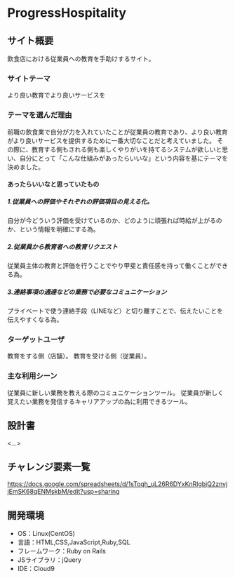# ProgressHospitality

## サイト概要
飲食店における従業員への教育を手助けするサイト。

### サイトテーマ
より良い教育でより良いサービスを

### テーマを選んだ理由
前職の飲食業で自分が力を入れていたことが従業員の教育であり、より良い教育がより良いサービスを提供するために一番大切なことだと考えていました。
その際に、教育する側もされる側も楽しくやりがいを持てるシステムが欲しいと思い、自分にとって「こんな仕組みがあったらいいな」という内容を基にテーマを決めました。

#### あったらいいなと思っていたもの
##### 1.従業員への評価やそれぞれの評価項目の見える化。
自分が今どういう評価を受けているのか、どのように頑張れば時給が上がるのか、という情報を明確にする為。
##### 2.従業員から教育者への教育リクエスト
従業員主体の教育と評価を行うことでやり甲斐と責任感を持って働くことができる為。
##### 3.連絡事項の通達などの業務で必要なコミュニケーション
プライベートで使う連絡手段（LINEなど）と切り離すことで、伝えたいことを伝えやすくなる為。

### ターゲットユーザ
教育をする側（店舗）。
教育を受ける側（従業員）。

### 主な利用シーン
従業員に新しい業務を教える際のコミュニケーションツール。
従業員が新しく覚えたい業務を発信するキャリアアップの為に利用できるツール。

## 設計書
<...>

## チャレンジ要素一覧
<https://docs.google.com/spreadsheets/d/1sToqh_uL26R6DYxKnRlgbjQ2znvjjEmSK68qENMskbM/edit?usp=sharing>

## 開発環境
- OS：Linux(CentOS)
- 言語：HTML,CSS,JavaScript,Ruby,SQL
- フレームワーク：Ruby on Rails
- JSライブラリ：jQuery
- IDE：Cloud9

